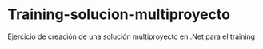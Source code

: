 # Training-solucion-multiproyecto
Ejercicio de creación de una solución multiproyecto en .Net para el training
